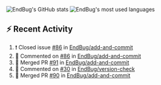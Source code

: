 ![EndBug's GitHub stats](https://github-readme-stats.vercel.app/api?username=endbug&show_icons=true)
![EndBug's most used languages](https://github-readme-stats.vercel.app/api/top-langs/?username=endbug&layout=compact)

## ⚡ Recent Activity

<!--START_SECTION:activity-->
1. ❗️ Closed issue [#86](https://github.com//EndBug/add-and-commit/issues/86) in [EndBug/add-and-commit](https://github.com//EndBug/add-and-commit)
2. 💬 Commented on [#86](https://github.com//EndBug/add-and-commit/issues/86) in [EndBug/add-and-commit](https://github.com//EndBug/add-and-commit)
3. 🎉 Merged PR [#91](https://github.com//EndBug/add-and-commit/pull/91) in [EndBug/add-and-commit](https://github.com//EndBug/add-and-commit)
4. 💬 Commented on [#30](https://github.com//EndBug/version-check/issues/30) in [EndBug/version-check](https://github.com//EndBug/version-check)
5. 🎉 Merged PR [#90](https://github.com//EndBug/add-and-commit/pull/90) in [EndBug/add-and-commit](https://github.com//EndBug/add-and-commit)
<!--END_SECTION:activity-->
